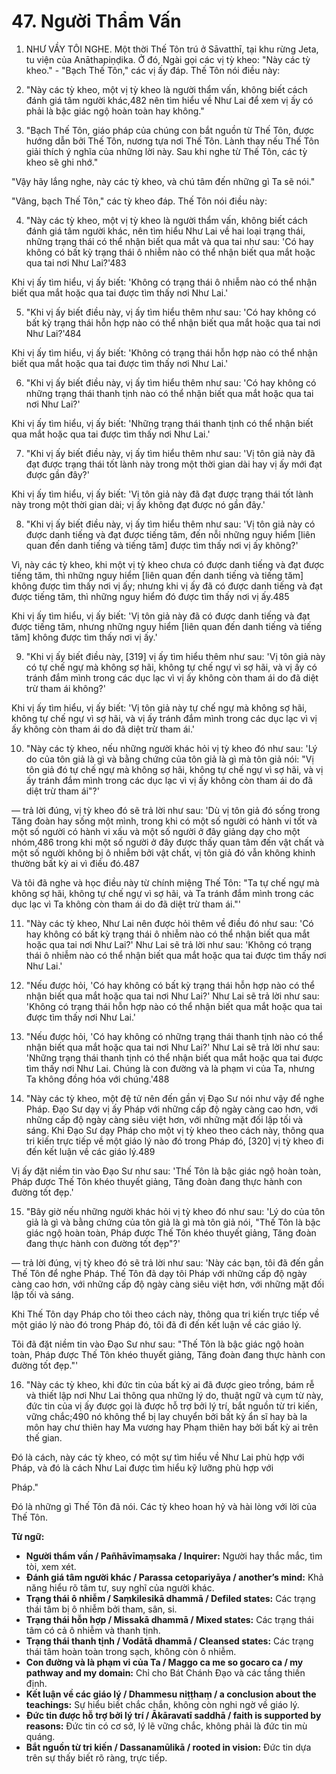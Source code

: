 # 47. Người Thẩm Vấn

1. NHƯ VẦY TÔI NGHE. Một thời Thế Tôn
trú ở Sāvatthī, tại khu rừng Jeta, tu viện của Anāthapiṇḍika.
Ở đó, Ngài gọi các vị tỳ kheo: "Này các tỳ kheo." -
"Bạch Thế Tôn," các vị ấy đáp. Thế Tôn nói điều này:

2. "Này các tỳ kheo, một vị tỳ kheo là người thẩm vấn, không biết
cách đánh giá tâm người khác,482 nên tìm hiểu
về Như Lai để xem vị ấy có phải là bậc giác ngộ hoàn toàn
hay không."

3. "Bạch Thế Tôn, giáo pháp của chúng con bắt nguồn từ Thế Tôn, được hướng dẫn bởi Thế Tôn, nương tựa nơi Thế Tôn.
Lành thay nếu Thế Tôn giải thích
ý nghĩa của những lời này. Sau khi nghe từ Thế Tôn,
các tỳ kheo sẽ ghi nhớ."

"Vậy hãy lắng nghe, này các tỳ kheo, và chú tâm đến những gì Ta
sẽ nói."

"Vâng, bạch Thế Tôn," các tỳ kheo đáp. Thế
Tôn nói điều này:

4. "Này các tỳ kheo, một vị tỳ kheo là người thẩm vấn, không biết
cách đánh giá tâm người khác, nên tìm hiểu Như Lai
về hai loại trạng thái, những trạng thái có thể nhận biết qua
mắt và qua tai như sau: 'Có hay không có bất kỳ trạng thái ô nhiễm nào có thể nhận biết qua
mắt hoặc qua tai nơi Như Lai?'483

Khi vị ấy tìm hiểu, vị ấy biết: 'Không có
trạng thái ô nhiễm nào có thể nhận biết qua mắt hoặc qua tai
được tìm thấy nơi Như Lai.'

5. "Khi vị ấy biết điều này, vị ấy tìm hiểu thêm
như sau: 'Có hay không có bất kỳ trạng thái hỗn hợp nào có thể nhận biết qua
mắt hoặc qua tai nơi Như Lai?'484

Khi vị ấy tìm hiểu, vị ấy biết: 'Không có trạng thái hỗn hợp
nào có thể nhận biết qua mắt hoặc qua tai được tìm thấy
nơi Như Lai.'

6. "Khi vị ấy biết điều này, vị ấy tìm hiểu thêm
như sau: 'Có hay không có những trạng thái thanh tịnh
nào có thể nhận biết qua mắt hoặc qua tai nơi Như Lai?'

Khi vị ấy tìm hiểu, vị ấy biết: 'Những trạng thái thanh tịnh
có thể nhận biết qua mắt hoặc qua tai được tìm thấy
nơi Như Lai.'

7. "Khi vị ấy biết điều này, vị ấy tìm hiểu thêm
như sau: 'Vị tôn giả này đã đạt được trạng thái
tốt lành này trong một thời gian dài hay vị ấy mới đạt được gần đây?'

Khi vị ấy tìm hiểu, vị ấy biết: 'Vị
tôn giả này đã đạt được trạng thái tốt lành này trong một thời
gian dài; vị ấy không đạt được nó gần đây.'

8. "Khi vị ấy biết điều này, vị ấy tìm hiểu thêm
như sau: 'Vị tôn giả này có được danh tiếng và
đạt được tiếng tăm, đến nỗi những nguy hiểm [liên quan đến danh tiếng
và tiếng tăm] được tìm thấy nơi vị ấy không?'

Vì, này các tỳ kheo, khi một vị tỳ kheo chưa có được
danh tiếng và đạt được tiếng tăm, thì những nguy hiểm [liên quan
đến danh tiếng và tiếng tăm] không được tìm thấy nơi vị ấy; nhưng khi vị ấy đã
có được danh tiếng và đạt được tiếng tăm, thì những nguy hiểm đó
được tìm thấy nơi vị ấy.485

Khi vị ấy tìm hiểu, vị ấy biết: 'Vị
tôn giả này đã có được danh tiếng và đạt được tiếng tăm, nhưng
những nguy hiểm [liên quan đến danh tiếng và tiếng tăm] không được tìm thấy
nơi vị ấy.'

9. "Khi vị ấy biết điều này, [319] vị ấy tìm hiểu
thêm như sau: 'Vị tôn giả này có tự chế ngự mà không sợ hãi,
không tự chế ngự vì sợ hãi, và vị ấy có tránh đắm mình trong các dục lạc
vì vị ấy không còn tham ái do đã diệt trừ tham ái không?'

Khi vị ấy tìm hiểu, vị ấy biết: 'Vị
tôn giả này tự chế ngự mà không sợ hãi, không tự chế ngự vì
sợ hãi, và vị ấy tránh đắm mình trong các dục lạc vì vị
ấy không còn tham ái do đã diệt trừ tham ái.'

10. "Này các tỳ kheo, nếu những người khác hỏi vị tỳ kheo đó
như sau: 'Lý do của tôn giả là gì và bằng chứng của tôn giả là gì
mà tôn giả nói: "Vị tôn giả đó tự chế ngự
mà không sợ hãi, không tự chế ngự vì sợ hãi, và vị ấy tránh đắm mình
trong các dục lạc vì vị ấy không còn tham ái do đã diệt
trừ tham ái"?'

— trả lời đúng, vị tỳ kheo đó sẽ trả lời như sau:
'Dù vị tôn giả đó sống trong Tăng đoàn hay sống một mình,
trong khi có một số người có hành vi tốt và một số người có hành vi xấu
và một số người ở đây giảng dạy cho một nhóm,486 trong khi một số người ở đây được thấy
quan tâm đến vật chất và một số người không bị ô nhiễm bởi
vật chất, vị tôn giả đó vẫn không khinh thường
bất kỳ ai vì điều đó.487

Và tôi đã nghe và học điều này từ chính miệng Thế Tôn:
"Ta tự chế ngự mà không sợ hãi, không tự chế ngự vì sợ hãi,
và Ta tránh đắm mình trong các dục lạc vì Ta
không còn tham ái do đã diệt trừ tham ái."'

11. "Này các tỳ kheo, Như Lai nên được hỏi
thêm về điều đó như sau: 'Có hay không có bất kỳ trạng thái ô nhiễm nào có thể nhận biết qua
mắt hoặc qua tai nơi Như Lai?' Như Lai sẽ trả lời như sau: 'Không có trạng thái
ô nhiễm nào có thể nhận biết qua mắt hoặc qua tai được tìm thấy nơi
Như Lai.'

12. "Nếu được hỏi, 'Có hay không có bất kỳ trạng thái hỗn hợp
nào có thể nhận biết qua mắt hoặc qua tai nơi Như Lai?'
Như Lai sẽ trả lời như sau: 'Không có trạng thái hỗn hợp nào có thể nhận biết
qua mắt hoặc qua tai được tìm thấy nơi Như Lai.'

13. "Nếu được hỏi, 'Có hay không có những trạng thái
thanh tịnh nào có thể nhận biết qua mắt hoặc qua tai
nơi Như Lai?' Như Lai sẽ trả lời như sau: 'Những trạng thái
thanh tịnh có thể nhận biết qua mắt hoặc qua tai được tìm thấy
nơi Như Lai. Chúng là con đường và là phạm vi của Ta, nhưng Ta không
đồng hóa với chúng.'488

14. "Này các tỳ kheo, một đệ tử nên đến gần vị Đạo Sư
nói như vậy để nghe Pháp. Đạo Sư
dạy vị ấy Pháp với những cấp độ ngày càng cao hơn,
với những cấp độ ngày càng siêu việt hơn, với những mặt đối lập tối và
sáng. Khi Đạo Sư dạy Pháp cho
một vị tỳ kheo theo cách này, thông qua tri kiến trực tiếp về một
giáo lý nào đó trong Pháp đó, [320] vị tỳ kheo đi đến
kết luận về các giáo lý.489

Vị ấy đặt niềm tin vào Đạo Sư như sau: 'Thế Tôn
là bậc giác ngộ hoàn toàn, Pháp được Thế Tôn khéo thuyết giảng,
Tăng đoàn đang thực hành con đường tốt đẹp.'

15. "Bây giờ nếu những người khác hỏi vị tỳ kheo đó như sau: 'Lý do
của tôn giả là gì và bằng chứng của tôn giả là gì
mà tôn giả nói, "Thế Tôn là bậc giác ngộ hoàn toàn,
Pháp được Thế Tôn khéo thuyết giảng, Tăng đoàn
đang thực hành con đường tốt đẹp"?'

— trả lời đúng, vị tỳ kheo đó sẽ trả lời như sau:
'Này các bạn, tôi đã đến gần Thế Tôn để nghe
Pháp. Thế Tôn đã dạy tôi Pháp với
những cấp độ ngày càng cao hơn, với những cấp độ ngày càng siêu việt
hơn, với những mặt đối lập tối và sáng.

Khi Thế Tôn dạy Pháp cho tôi theo
cách này, thông qua tri kiến trực tiếp về một giáo lý nào đó trong
Pháp đó, tôi đã đi đến kết luận về các giáo lý.

Tôi đã đặt niềm tin vào Đạo Sư như sau: "Thế Tôn
là bậc giác ngộ hoàn toàn, Pháp được Thế Tôn khéo thuyết giảng,
Tăng đoàn đang thực hành con đường tốt đẹp."'

16. "Này các tỳ kheo, khi đức tin của bất kỳ ai đã được gieo trồng,
bám rễ và thiết lập nơi Như Lai thông qua những
lý do, thuật ngữ và cụm từ này, đức tin của vị ấy được gọi là được hỗ trợ
bởi lý trí, bắt nguồn từ tri kiến, vững chắc;490 nó không thể bị lay chuyển bởi bất kỳ
ẩn sĩ hay bà la môn hay chư thiên hay Ma vương hay Phạm thiên hay bởi bất kỳ ai trên
thế gian.

Đó là cách, này các tỳ kheo, có một sự tìm hiểu về Như Lai
phù hợp với Pháp, và đó là cách Như Lai
được tìm hiểu kỹ lưỡng phù hợp với

Pháp."

Đó là những gì Thế Tôn đã nói. Các tỳ kheo
hoan hỷ và hài lòng với lời của Thế Tôn.

**Từ ngữ:**

-   **Người thẩm vấn / Pañhāvīmaṃsaka / Inquirer:** Người hay thắc mắc, tìm tòi, xem xét.
-   **Đánh giá tâm người khác / Parassa cetopariyāya / another’s mind:** Khả năng hiểu rõ tâm tư, suy nghĩ của người khác.
-   **Trạng thái ô nhiễm / Saṃkilesikā dhammā / Defiled states:** Các trạng thái tâm bị ô nhiễm bởi tham, sân, si.
-   **Trạng thái hỗn hợp / Missakā dhammā / Mixed states:** Các trạng thái tâm có cả ô nhiễm và thanh tịnh.
-   **Trạng thái thanh tịnh / Vodātā dhammā / Cleansed states:** Các trạng thái tâm hoàn toàn trong sạch, không còn ô nhiễm.
-   **Con đường và là phạm vi của Ta / Maggo ca me so gocaro ca / my pathway and my domain:** Chỉ cho Bát Chánh Đạo và các tầng thiền định.
-   **Kết luận về các giáo lý / Dhammesu niṭṭhaṃ / a conclusion about the teachings:** Sự hiểu biết chắc chắn, không còn nghi ngờ về giáo lý.
-   **Đức tin được hỗ trợ bởi lý trí / Ākāravatī saddhā / faith is supported by reasons:** Đức tin có cơ sở, lý lẽ vững chắc, không phải là đức tin mù quáng.
-   **Bắt nguồn từ tri kiến / Dassanamūlikā / rooted in vision:** Đức tin dựa trên sự thấy biết rõ ràng, trực tiếp.
